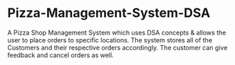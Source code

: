 # Pizza-Management-System-DSA
A Pizza Shop Management System which uses DSA concepts &amp; allows the user to place orders to specific locations. The system stores all of the Customers and their respective orders accordingly. The customer can give feedback and cancel orders as well. 
